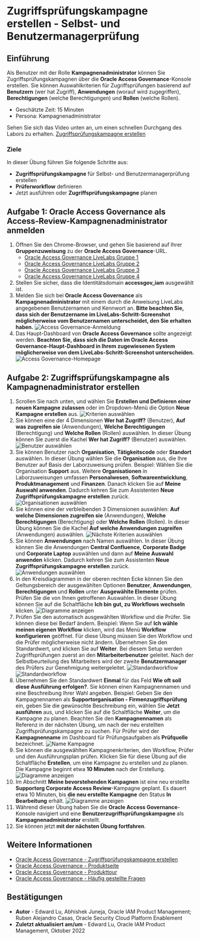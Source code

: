 # Zugriffsprüfungskampagne erstellen - Selbst- und Benutzermanagerprüfung

## Einführung

Als Benutzer mit der Rolle **Kampagnenadministrator** können Sie Zugriffsprüfungskampagnen über die **Oracle Access Governance**\-Konsole erstellen. Sie können Auswahlkriterien für Zugriffsprüfungen basierend auf **Benutzern** (wer hat Zugriff), **Anwendungen** (worauf wird zugegriffen), **Berechtigungen** (welche Berechtigungen) und **Rollen** (welche Rollen).

*   Geschätzte Zeit: 15 Minuten
*   Persona: Kampagnenadministrator

Sehen Sie sich das Video unten an, um einen schnellen Durchgang des Labors zu erhalten. [Zugriffsprüfungskampagne erstellen](videohub:1_p2m93d2k)

### Ziele

In dieser Übung führen Sie folgende Schritte aus:

*   **Zugriffsprüfungskampagne** für Selbst- und Benutzermanagerprüfung erstellen
*   **Prüferworkflow** definieren
*   Jetzt ausführen oder **Zugriffsprüfungskampagne** planen

## Aufgabe 1: Oracle Access Governance als Access-Review-Kampagnenadministrator anmelden

1.  Öffnen Sie den Chrome-Browser, und gehen Sie basierend auf Ihrer **Gruppenzuweisung** zu der **Oracle Access Governance**\-URL.
    *   [Oracle Access Governance LiveLabs Gruppe 1](https://accessgov-ocw-01-yzukikevdw6w.access-governance.us-ashburn-1.oci.oraclecloud.com/ui/)
    *   [Oracle Access Governance LiveLabs Gruppe 2](https://accessgov-ocw-002-yzukikevdw6w.access-governance.us-ashburn-1.oci.oraclecloud.com/ui/)
    *   [Oracle Access Governance LiveLabs Gruppe 3](https://accessgov-ocw-03-yzukikevdw6w.access-governance.us-ashburn-1.oci.oraclecloud.com/ui/)
    *   [Oracle Access Governance LiveLabs Gruppe 4](https://accessgov-ocw04-yzukikevdw6w.access-governance.us-ashburn-1.oci.oraclecloud.com/ui/)
2.  Stellen Sie sicher, dass die Identitätsdomain **accessgov\_iam** ausgewählt ist.
3.  Melden Sie sich bei **Oracle Access Governance** als **Kampagnenadministrator** mit einem durch die Anweisung LiveLabs angegebenen Benutzernamen und Kennwort an. **Bitte beachten Sie, dass sich der Benutzername im LiveLabs-Schritt-Screenshot möglicherweise vom Benutzernamen unterscheidet, den Sie erhalten haben.** ![Access Governance-Anmeldung](images/ag-logon.png)
4.  Das Haupt-Dashboard von **Oracle Access Governance** sollte angezeigt werden. **Beachten Sie, dass sich die Daten im Oracle Access Governance-Haupt-Dashboard in Ihrem zugewiesenen System möglicherweise von dem LiveLabs-Schritt-Screenshot unterscheiden.** ![Access Governance-Homepage](images/ag-homepage.png)

## Aufgabe 2: Zugriffsprüfungskampagne als Kampagnenadministrator erstellen

1.  Scrollen Sie nach unten, und wählen Sie **Erstellen und Definieren einer neuen Kampagne zulassen** oder im Dropdown-Menü die Option **Neue Kampagne erstellen** aus. ![Kriterien auswählen](images/create-campaign.png)
2.  Sie können eine der 4 Dimensionen **Wer hat Zugriff?** (Benutzer), **Auf was zugreifen sie** (Anwendungen), **Welche Berechtigungen** (Berechtigung) und **Welche Rollen** (Rollen) auswählen. In dieser Übung können Sie zuerst die Kachel **Wer hat Zugriff?** (Benutzer) auswählen. ![Benutzer auswählen](images/select-dimensions.png)
3.  Sie können Benutzer nach **Organisation**, **Tätigkeitscode** oder **Standort** auswählen. In dieser Übung wählen Sie die **Organisation** aus, die Ihre Benutzer auf Basis der Laborzuweisung prüfen. Beispiel: Wählen Sie die Organisation **Support** aus. Weitere **Organisationen** in Laborzuweisungen umfassen **Personalwesen**, **Softwareentwicklung**, **Produktmanagement** und **Finanzen**. Danach klicken Sie auf **Meine Auswahl anwenden**. Dadurch kehren Sie zum Assistenten **Neue Zugriffsprüfungskampagne erstellen** zurück. ![Organisationen auswählen](images/select-users.png)
4.  Sie können eine der verbleibenden 3 Dimensionen auswählen: **Auf welche Dimensionen zugreifen sie** (Anwendungen), **Welche Berechtigungen** (Berechtigung) oder **Welche Rollen** (Rollen). In dieser Übung können Sie die Kachel **Auf welche Anwendungen zugreifen** (Anwendungen) auswählen. ![Nächste Kriterien auswählen](images/select-next.png)
5.  Sie können **Anwendungen** nach Namen auswählen. In dieser Übung können Sie die Anwendungen **Central Confluence**, **Corporate Badge** und **Corporate Laptop** auswählen und dann auf **Meine Auswahl anwenden** klicken. Dadurch kehren Sie zum Assistenten **Neue Zugriffsprüfungskampagne erstellen** zurück. ![Anwendungen auswählen](images/select-applications.png)
6.  In den Kreisdiagrammen in der oberen rechten Ecke können Sie den Geltungsbereich der ausgewählten Optionen **Benutzer**, **Anwendungen**, **Berechtigungen** und **Rollen** unter **Ausgewählte Elemente** prüfen. Prüfen Sie die von Ihnen getroffenen Auswahlen. In dieser Übung können Sie auf die Schaltfläche **Ich bin gut, zu Workflows wechseln** klicken. ![Diagramme anzeigen](images/view-charts.png)
7.  Prüfen Sie den automatisch ausgewählten Workflow und die Prüfer. Sie können diese bei Bedarf ändern. Beispiel: Wenn Sie auf **Ich wähle meinen eigenen Workflow** klicken, wird das Menü **Workflow konfigurieren** geöffnet. Für diese Übung müssen Sie den Workflow und die Prüfer möglicherweise nicht ändern. Übernehmen Sie den Standardwert, und klicken Sie auf **Weiter**. Bei diesem Setup werden Zugriffsprüfungen zuerst an den **Mitarbeiterbenutzer** geleitet. Nach der Selbstbeurteilung des Mitarbeiters wird der zweite **Benutzermanager** des Prüfers zur Genehmigung weitergeleitet. ![Standardworkflow](images/configure-workflow.png) ![Standardworkflow](images/default-workflow.png)
8.  Übernehmen Sie den Standardwert **Einmal** für das Feld **Wie oft soll diese Ausführung erfolgen?**. Sie können einen Kampagnennamen und eine Beschreibung Ihrer Wahl angeben. Beispiel: Geben Sie den Kampagnennamen als **Supportorganisation - Firmenzugriffsprüfung** ein, geben Sie die gewünschte Beschreibung ein, wählen Sie **Jetzt ausführen** aus, und klicken Sie auf die Schaltfläche **Weiter**, um die Kampagne zu planen. Beachten Sie den **Kampagnennamen** als Referenz in der nächsten Übung, um nach der neu erstellten Zugriffsprüfungskampagne zu suchen. Für Prüfer wird der **Kampagnenname** im Dashboard für Prüfungsaufgaben als **Prüfquelle** bezeichnet. ![Name Kampagne](images/name-campaign.png)
9.  Sie können die ausgewählten Kampagnenkriterien, den Workflow, Prüfer und den Ausführungsplan prüfen. Klicken Sie für diese Übung auf die Schaltfläche **Erstellen**, um eine Kampagne zu erstellen und zu planen. Die Kampagne beginnt etwa **10 Minuten** nach der Erstellung.  
    ![Diagramme anzeigen](images/summary.png)
10.  Im Abschnitt **Meine bevorstehenden Kampagnen** ist eine neu erstellte **Supportorg Corporate Access Review**\-Kampagne geplant. Es dauert etwa 10 Minuten, bis **die neu erstellte Kampagne** den Status **In Bearbeitung** erhält. ![Diagramme anzeigen](images/view-created-campaign.png)
11.  Während dieser Übung haben Sie die **Oracle Access Governance**\-Konsole navigiert und eine **Benutzerzugriffsprüfungskampagne** als **Kampagnenadministrator** erstellt.
12.  Sie können jetzt **mit der nächsten Übung fortfahren**.

## Weitere Informationen

*   [Oracle Access Governance - Zugriffsprüfungskampagne erstellen](https://docs.oracle.com/en/cloud/paas/access-governance/pdapg/index.html)
*   [Oracle Access Governance - Produktseite](https://www.oracle.com/security/cloud-security/access-governance/)
*   [Oracle Access Governance - Produkttour](https://www.oracle.com/webfolder/s/quicktours/paas/pt-sec-access-governance/index.html)
*   [Oracle Access Governance - Häufig gestellte Fragen](https://www.oracle.com/security/cloud-security/access-governance/faq/)

## Bestätigungen

*   **Autor** - Edward Lu, Abhishek Juneja, Oracle IAM Product Management; Ruben Alejandro Casas, Oracle Security Cloud Platform Enablement
*   **Zuletzt aktualisiert am/um** - Edward Lu, Oracle IAM Product Management, Oktober 2022